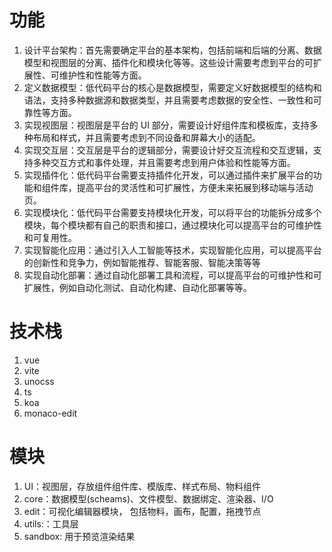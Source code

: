 # 功能
1. 设计平台架构：首先需要确定平台的基本架构，包括前端和后端的分离、数据模型和视图层的分离、插件化和模块化等等。这些设计需要考虑到平台的可扩展性、可维护性和性能等方面。
2. 定义数据模型：低代码平台的核心是数据模型，需要定义好数据模型的结构和语法，支持多种数据源和数据类型，并且需要考虑数据的安全性、一致性和可靠性等方面。
3. 实现视图层：视图层是平台的 UI 部分，需要设计好组件库和模板库，支持多种布局和样式，并且需要考虑到不同设备和屏幕大小的适配。
4. 实现交互层：交互层是平台的逻辑部分，需要设计好交互流程和交互逻辑，支持多种交互方式和事件处理，并且需要考虑到用户体验和性能等方面。
5. 实现插件化：低代码平台需要支持插件化开发，可以通过插件来扩展平台的功能和组件库，提高平台的灵活性和可扩展性，方便未来拓展到移动端与活动页。
6. 实现模块化：低代码平台需要支持模块化开发，可以将平台的功能拆分成多个模块，每个模块都有自己的职责和接口，通过模块化可以提高平台的可维护性和可复用性。
7. 实现智能化应用：通过引入人工智能等技术，实现智能化应用，可以提高平台的创新性和竞争力，例如智能推荐、智能客服、智能决策等等
8. 实现自动化部署：通过自动化部署工具和流程，可以提高平台的可维护性和可扩展性，例如自动化测试、自动化构建、自动化部署等等。

# 技术栈
1. vue
2. vite
3. unocss
4. ts
5. koa
6. monaco-edit

# 模块

1. UI：视图层，存放组件组件库、模版库、样式布局、物料组件
2. core：数据模型(scheams)、文件模型、数据绑定、渲染器、I/O
3. edit：可视化编辑器模块， 包括物料，画布，配置，拖拽节点
4. utils:：工具层
5. sandbox: 用于预览渲染结果